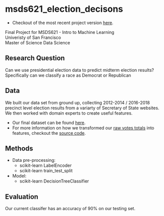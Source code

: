 # msds621_election_decisons
* Checkout of the most recent project version [here](final_project_checkin_template.ipynb). 

Final Project for MSDS621 - Intro to Machine Learning<br>
Univeristy of San Francisco <br>
Master of Science Data Science

## Research Question
Can we use presidential election data to predict midterm election results? Specifically can we classify a race as Democrat or Republican

## Data
We built our data set from ground up, collecting 2012-2014 / 2016-2018 precinct level election results from a variarty of Secretary of State websites. We then worked with domain experts to create useful features. 

* Our final dataset can be found [here](data/final).
* For more information on how we transformed our [raw votes totals](data) into features, checkout the [source code](src).

## Methods
* Data pre-processing:
  - scikit-learn LabelEncoder
  - scikit-learn train_test_split
* Model:
  - scikit-learn DecisionTreeClassifier

## Evaluation
Our current classifer has an accuracy of 90% on our testing set. 
